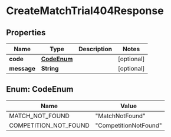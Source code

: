 

# CreateMatchTrial404Response


## Properties

| Name | Type | Description | Notes |
|------------ | ------------- | ------------- | -------------|
|**code** | [**CodeEnum**](#CodeEnum) |  |  [optional] |
|**message** | **String** |  |  [optional] |



## Enum: CodeEnum

| Name | Value |
|---- | -----|
| MATCH_NOT_FOUND | &quot;MatchNotFound&quot; |
| COMPETITION_NOT_FOUND | &quot;CompetitionNotFound&quot; |



